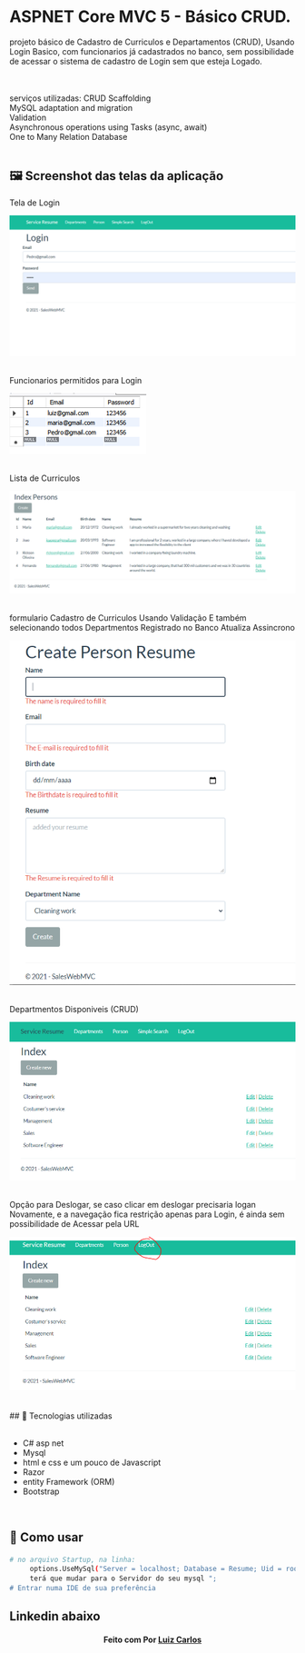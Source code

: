 # ASPNET Core MVC 5 - Básico CRUD.

projeto básico de Cadastro de Curriculos e Departamentos (CRUD), Usando Login Basico, 
com funcionarios já cadastrados no banco, sem possibilidade de acessar o sistema de cadastro
de Login sem que esteja Logado.

<br />
<br />
serviços utilizadas:
CRUD Scaffolding</br>
MySQL adaptation and migration</br>
Validation</br>
Asynchronous operations using Tasks (async, await)</br>
One to Many Relation Database
</br>
</br>


## 🖼 Screenshot das telas da aplicação <br/>
<p>Tela de Login</p><img src="imagens/TeladeLogin.PNG">
<br/>
<br/>
<p>Funcionarios permitidos para Login</p><img src="imagens/FuncionariosPermitidos.PNG">
<br/>
<br/>
<p>Lista de Curriculos</p><img src="imagens/ListadeCurriculos.PNG">
<br/>
<br/>
<p>formulario Cadastro de Curriculos Usando Validação
E também selecionando todos Departmentos Registrado no Banco
Atualiza Assincrono</p><img src="imagens/formularioCadastrodeCurriculo.PNG">
<br/>
<br/>
<p>Departmentos Disponiveis (CRUD)</p><img src="imagens/TeladeDepartamentos.PNG">
<br/>
<br/>
<p>Opção para Deslogar, se caso clicar em deslogar precisaria logan Novamente, 
e a navegação fica restrição apenas para Login, é ainda sem possibilidade de Acessar pela URL</p><img src="imagens/OpcaoParaDeslogar.PNG">
<br/>
<br/>


<br/>
## 🚀 Tecnologias utilizadas <br/>
<br/>



- C#  asp net<br/>
- Mysql <br/>
- html e css e um pouco de Javascript <br/>
- Razor <br/>
- entity Framework (ORM)<br/>
- Bootstrap
<br/>

## 🚀 Como usar <br/>

```bash
# no arquivo Startup, na linha:
     options.UseMySql("Server = localhost; Database = Resume; Uid = root; Pwd = Futebol#366;"));
     terá que mudar para o Servidor do seu mysql ";
# Entrar numa IDE de sua preferência 


```


## Linkedin abaixo

<h4 align="center">
   Feito com Por   <a href="https://www.linkedin.com/in/luiz-carlos-b50693173/" target="_blank"> Luiz Carlos </a>
</h4>

</html>
